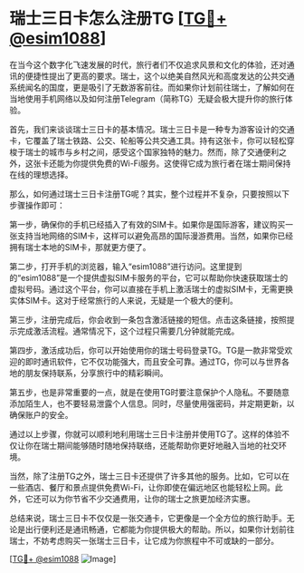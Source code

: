 # 瑞士三日卡怎么注册TG [[TG💪+ @esim1088](https://t.me/s/esim1088)]

在当今这个数字化飞速发展的时代，旅行者们不仅追求风景和文化的体验，还对通讯的便捷性提出了更高的要求。瑞士，这个以绝美自然风光和高度发达的公共交通系统闻名的国度，更是吸引了无数游客前往。而如果你计划前往瑞士，了解如何在当地使用手机网络以及如何注册Telegram（简称TG）无疑会极大提升你的旅行体验。

首先，我们来谈谈瑞士三日卡的基本情况。瑞士三日卡是一种专为游客设计的交通卡，它覆盖了瑞士铁路、公交、轮船等公共交通工具。持有这张卡，你可以轻松穿梭于瑞士的城市与乡村之间，感受这个国家独特的魅力。然而，除了交通便利之外，这张卡还能为你提供免费的Wi-Fi服务。这使得它成为旅行者在瑞士期间保持在线的理想选择。

那么，如何通过瑞士三日卡注册TG呢？其实，整个过程并不复杂，只要按照以下步骤操作即可：

第一步，确保你的手机已经插入了有效的SIM卡。如果你是国际游客，建议购买一张支持当地网络的SIM卡，这样可以避免高昂的国际漫游费用。当然，如果你已经拥有瑞士本地的SIM卡，那就更方便了。

第二步，打开手机的浏览器，输入“esim1088”进行访问。这里提到的“esim1088”是一个提供虚拟SIM卡服务的平台，它可以帮助你快速获取瑞士的虚拟号码。通过这个平台，你可以直接在手机上激活瑞士的虚拟SIM卡，无需更换实体SIM卡。这对于经常旅行的人来说，无疑是一个极大的便利。

第三步，注册完成后，你会收到一条包含激活链接的短信。点击这条链接，按照提示完成激活流程。通常情况下，这个过程只需要几分钟就能完成。

第四步，激活成功后，你可以开始使用你的瑞士号码登录TG。TG是一款非常受欢迎的即时通讯软件，它不仅功能强大，而且安全可靠。通过TG，你可以与世界各地的朋友保持联系，分享旅行中的精彩瞬间。

第五步，也是非常重要的一点，就是在使用TG时要注意保护个人隐私。不要随意添加陌生人，也不要轻易泄露个人信息。同时，尽量使用强密码，并定期更新，以确保账户的安全。

通过以上步骤，你就可以顺利地利用瑞士三日卡注册并使用TG了。这样的体验不仅让你在瑞士期间能够随时随地保持联络，还能帮助你更好地融入当地的社交环境。

当然，除了注册TG之外，瑞士三日卡还提供了许多其他的服务。比如，它可以在一些酒店、餐厅和景点提供免费Wi-Fi，让你即使在偏远地区也能轻松上网。此外，它还可以为你节省不少交通费用，让你的瑞士之旅更加经济实惠。

总结来说，瑞士三日卡不仅仅是一张交通卡，它更像是一个全方位的旅行助手。无论是出行便利还是通讯畅通，它都能为你提供极大的帮助。所以，如果你计划前往瑞士，不妨考虑购买一张瑞士三日卡，让它成为你旅程中不可或缺的一部分。

[[TG💪+ @esim1088](https://t.me/s/esim1088) ![Image](https://i.postimg.cc/4NQfJmqS/Snipaste-2025-05-13-00-14-12.png)]